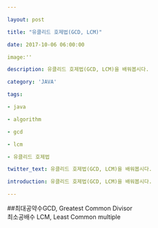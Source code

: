 ```yaml
---

layout: post

title: "유클리드 호제법(GCD, LCM)"

date: 2017-10-06 06:00:00

image:''

description: 유클리드 호제법(GCD, LCM)을 배워봅시다.

category: 'JAVA'

tags:

- java

- algorithm

- gcd

- lcm

- 유클리드 호제법

twitter_text: 유클리드 호제법(GCD, LCM)을 배워봅시다.

introduction: 유클리드 호제법(GCD, LCM)을 배워봅시다.

---
```


##최대공약수GCD, Greatest Common Divisor<br/>최소공배수 LCM, Least Common multiple